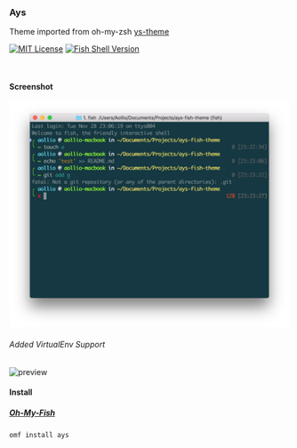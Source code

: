 ### Ays

Theme imported from oh-my-zsh [ys-theme](http://blog.ysmood.org/my-ys-terminal-theme/)

[![MIT License](https://img.shields.io/badge/license-MIT-007EC7.svg?style=flat-square)](/LICENSE)
[![Fish Shell Version](https://img.shields.io/badge/fish-v2.2.0-007EC7.svg?style=flat-square)](http://fishshell.com)

<br/>

#### Screenshot

<p align="center">
<img src="https://raw.githubusercontent.com/aollio/ays-fish-theme/master/screenshot.png">
</p>

###### Added VirtualEnv Support
![preview](http://i.imgur.com/fWurs47.png)


#### Install

##### [Oh-My-Fish]

```fish
omf install ays
```

[Oh-My-Fish]: https://github.com/oh-my-fish/oh-my-fish
